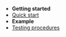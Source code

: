 - **Getting started**
 - [Quick start](testing/quickstart)
- **Example**
 - [Testing procedures](testing/testing)